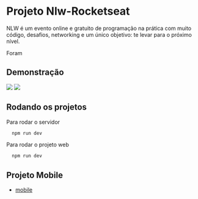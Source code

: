 
# Projeto Nlw-Rocketseat

NLW é um evento online e gratuito de programação na prática com muito código, desafios, networking e um único objetivo: te levar para o próximo nível.

Foram 

## Demonstração

<img src="https://live.staticflickr.com/65535/52370119754_ddfb710cc4_z.jpg"/>
<img src="[https://live.staticflickr.com/65535/52370119754_ddfb710cc4_z.jpg](https://live.staticflickr.com/65535/52368869417_8e0070b190_z.jpg)"/> 


## Rodando os projetos

Para rodar o servidor

```bash
  npm run dev
```

Para rodar o projeto web

```bash
  npm run dev
```


## Projeto Mobile

 - [mobile](https://github.com/Yuriferr/Rocketseat-Nlw-mobile)

